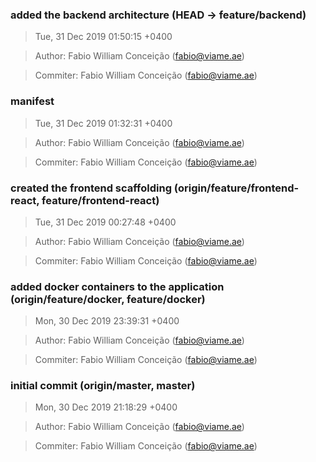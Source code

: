 ### added the backend architecture (HEAD -> feature/backend)
>Tue, 31 Dec 2019 01:50:15 +0400

>Author: Fabio William Conceição (fabio@viame.ae)

>Commiter: Fabio William Conceição (fabio@viame.ae)




### manifest
>Tue, 31 Dec 2019 01:32:31 +0400

>Author: Fabio William Conceição (fabio@viame.ae)

>Commiter: Fabio William Conceição (fabio@viame.ae)




### created the frontend scaffolding (origin/feature/frontend-react, feature/frontend-react)
>Tue, 31 Dec 2019 00:27:48 +0400

>Author: Fabio William Conceição (fabio@viame.ae)

>Commiter: Fabio William Conceição (fabio@viame.ae)




### added docker containers to the application (origin/feature/docker, feature/docker)
>Mon, 30 Dec 2019 23:39:31 +0400

>Author: Fabio William Conceição (fabio@viame.ae)

>Commiter: Fabio William Conceição (fabio@viame.ae)




### initial commit (origin/master, master)
>Mon, 30 Dec 2019 21:18:29 +0400

>Author: Fabio William Conceição (fabio@viame.ae)

>Commiter: Fabio William Conceição (fabio@viame.ae)




